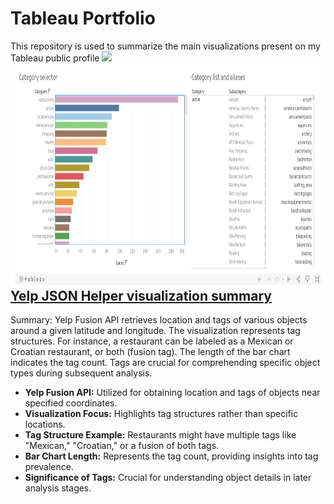 # Tableau Portfolio
This repository is used to summarize the main visualizations present on my Tableau public profile
<img src="https://user-images.githubusercontent.com/73097560/115834477-dbab4500-a447-11eb-908a-139a6edaec5c.gif">
<img align="left" alt="yelping around yelp categories" src="https://github.com/ssopic/TableauPortfolio/blob/main/yelping%20around%20yelp.png" width="550px" height="360px" />
## [Yelp JSON Helper visualization summary](https://public.tableau.com/app/profile/silvio.sopic/viz/Yelpfusioncategoryhelper/Dashboard1)
Summary:
Yelp Fusion API retrieves location and tags of various objects around a given latitude and longitude. The visualization represents tag structures. For instance, a restaurant can be labeled as a Mexican or Croatian restaurant, or both (fusion tag). The length of the bar chart indicates the tag count. Tags are crucial for comprehending specific object types during subsequent analysis.


- **Yelp Fusion API:** Utilized for obtaining location and tags of objects near specified coordinates.
- **Visualization Focus:** Highlights tag structures rather than specific locations.
- **Tag Structure Example:** Restaurants might have multiple tags like "Mexican," "Croatian," or a fusion of both tags.
- **Bar Chart Length:** Represents the tag count, providing insights into tag prevalence.
- **Significance of Tags:** Crucial for understanding object details in later analysis stages.

